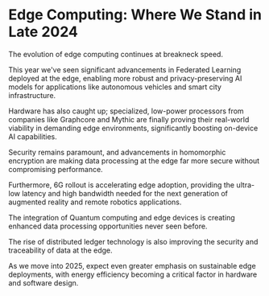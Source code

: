 # Edge Computing: Where We Stand in Late 2024

The evolution of edge computing continues at breakneck speed.

This year we've seen significant advancements in Federated Learning deployed at the edge, enabling more robust and privacy-preserving AI models for applications like autonomous vehicles and smart city infrastructure.

Hardware has also caught up; specialized, low-power processors from companies like Graphcore and Mythic are finally proving their real-world viability in demanding edge environments, significantly boosting on-device AI capabilities.

Security remains paramount, and advancements in homomorphic encryption are making data processing at the edge far more secure without compromising performance.

Furthermore, 6G rollout is accelerating edge adoption, providing the ultra-low latency and high bandwidth needed for the next generation of augmented reality and remote robotics applications.

The integration of Quantum computing and edge devices is creating enhanced data processing opportunities never seen before.

The rise of distributed ledger technology is also improving the security and traceability of data at the edge.

As we move into 2025, expect even greater emphasis on sustainable edge deployments, with energy efficiency becoming a critical factor in hardware and software design.
